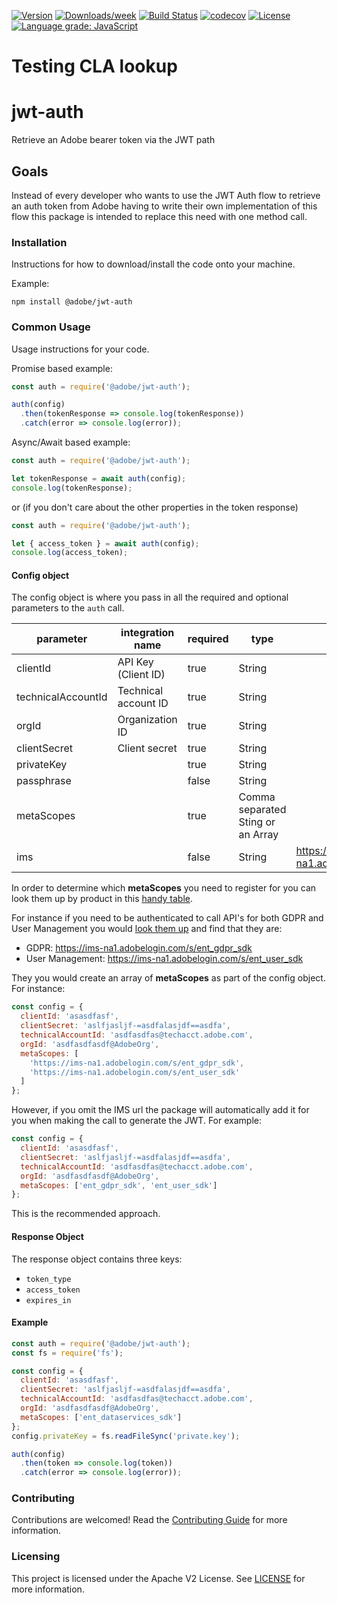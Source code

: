 [![Version](https://img.shields.io/npm/v/@adobe/jwt-auth.svg)](https://npmjs.org/package/@adobe/jwt-auth)
[![Downloads/week](https://img.shields.io/npm/dw/@adobe/jwt-auth.svg)](https://npmjs.org/package/@adobe/jwt-auth)
[![Build Status](https://travis-ci.com/adobe/jwt-auth.svg?branch=master)](https://travis-ci.com/adobe/jwt-auth)
[![codecov](https://codecov.io/gh/adobe/jwt-auth/branch/master/graph/badge.svg)](https://codecov.io/gh/adobe/jwt-auth)
[![License](https://img.shields.io/badge/License-Apache%202.0-blue.svg)](https://opensource.org/licenses/Apache-2.0) 
[![Language grade: JavaScript](https://img.shields.io/lgtm/grade/javascript/g/adobe/jwt-auth.svg?logo=lgtm&logoWidth=18)](https://lgtm.com/projects/g/adobe/jwt-auth/context:javascript)

# Testing CLA lookup

# jwt-auth

Retrieve an Adobe bearer token via the JWT path

## Goals

Instead of every developer who wants to use the JWT Auth flow to retrieve an auth token from Adobe having to write their own implementation of this flow this package is intended to replace this need with one method call.

### Installation

Instructions for how to download/install the code onto your machine.

Example:

```
npm install @adobe/jwt-auth
```

### Common Usage

Usage instructions for your code.

Promise based example:

```javascript
const auth = require('@adobe/jwt-auth');

auth(config)
  .then(tokenResponse => console.log(tokenResponse))
  .catch(error => console.log(error));
```

Async/Await based example:

```javascript
const auth = require('@adobe/jwt-auth');

let tokenResponse = await auth(config);
console.log(tokenResponse);
```

or (if you don't care about the other properties in the token response)

```javascript
const auth = require('@adobe/jwt-auth');

let { access_token } = await auth(config);
console.log(access_token);
```

#### Config object

The config object is where you pass in all the required and optional parameters to the `auth` call.

| parameter          | integration name     | required | type                              | default                        |
| ------------------ | -------------------- | -------- | --------------------------------- | ------------------------------ |
| clientId           | API Key (Client ID)  | true     | String                            |                                |
| technicalAccountId | Technical account ID | true     | String                            |                                |
| orgId              | Organization ID      | true     | String                            |                                |
| clientSecret       | Client secret        | true     | String                            |                                |
| privateKey         |                      | true     | String                            |                                |
| passphrase         |                      | false    | String                            |                                |
| metaScopes         |                      | true     | Comma separated Sting or an Array |                                |
| ims                |                      | false    | String                            | https://ims-na1.adobelogin.com |

In order to determine which **metaScopes** you need to register for you can look them up by product in this [handy table](https://www.adobe.io/authentication/auth-methods.html#!AdobeDocs/adobeio-auth/master/JWT/Scopes.md).

For instance if you need to be authenticated to call API's for both GDPR and User Management you would [look them up](https://www.adobe.io/authentication/auth-methods.html#!AdobeDocs/adobeio-auth/master/JWT/Scopes.md) and find that they are:

- GDPR: https://ims-na1.adobelogin.com/s/ent_gdpr_sdk
- User Management: https://ims-na1.adobelogin.com/s/ent_user_sdk

They you would create an array of **metaScopes** as part of the config object. For instance:

```javascript
const config = {
  clientId: 'asasdfasf',
  clientSecret: 'aslfjasljf-=asdfalasjdf==asdfa',
  technicalAccountId: 'asdfasdfas@techacct.adobe.com',
  orgId: 'asdfasdfasdf@AdobeOrg',
  metaScopes: [
    'https://ims-na1.adobelogin.com/s/ent_gdpr_sdk',
    'https://ims-na1.adobelogin.com/s/ent_user_sdk'
  ]
};
```

However, if you omit the IMS url the package will automatically add it for you when making the call to generate the JWT. For example:

```javascript
const config = {
  clientId: 'asasdfasf',
  clientSecret: 'aslfjasljf-=asdfalasjdf==asdfa',
  technicalAccountId: 'asdfasdfas@techacct.adobe.com',
  orgId: 'asdfasdfasdf@AdobeOrg',
  metaScopes: ['ent_gdpr_sdk', 'ent_user_sdk']
};
```

This is the recommended approach.

#### Response Object

The response object contains three keys:

* `token_type`
* `access_token`
* `expires_in`

#### Example

```javascript
const auth = require('@adobe/jwt-auth');
const fs = require('fs');

const config = {
  clientId: 'asasdfasf',
  clientSecret: 'aslfjasljf-=asdfalasjdf==asdfa',
  technicalAccountId: 'asdfasdfas@techacct.adobe.com',
  orgId: 'asdfasdfasdf@AdobeOrg',
  metaScopes: ['ent_dataservices_sdk']
};
config.privateKey = fs.readFileSync('private.key');

auth(config)
  .then(token => console.log(token))
  .catch(error => console.log(error));
```

### Contributing

Contributions are welcomed! Read the [Contributing Guide](.github/CONTRIBUTING.md) for more information.

### Licensing

This project is licensed under the Apache V2 License. See [LICENSE](LICENSE) for more information.
